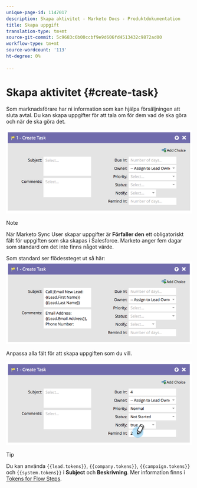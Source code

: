 ```yaml
---
unique-page-id: 1147017
description: Skapa aktivitet - Marketo Docs - Produktdokumentation
title: Skapa uppgift
translation-type: tm+mt
source-git-commit: 5c9683c6b00ccbf9e9d606fd4513432c9872ad00
workflow-type: tm+mt
source-wordcount: '113'
ht-degree: 0%

---
```



# Skapa aktivitet {#create-task}

Som marknadsförare har ni information som kan hjälpa försäljningen att sluta avtal. Du kan skapa uppgifter för att tala om för dem vad de ska göra och när de ska göra det.

![](assets/image2014-9-22-14-3a54-3a46.png)

>[!NOTE]
>
>När Marketo Sync User skapar uppgifter är **Förfaller den** ett obligatoriskt fält för uppgiften som ska skapas i Salesforce. Marketo anger fem dagar som standard om det inte finns något värde.

Som standard ser flödessteget ut så här:   ![](assets/image2014-9-22-14-3a54-3a49.png)

Anpassa alla fält för att skapa uppgiften som du vill.

![](assets/image2014-9-22-14-3a54-3a52.png)

>[!TIP]
>
>Du kan använda `{{lead.tokens}}`, `{{company.tokens}}`, `{{campaign.tokens}}` och `{{system.tokens}}` i **Subject** och **Beskrivning**. Mer information finns i [Tokens for Flow Steps](../../../../product-docs/core-marketo-concepts/smart-campaigns/flow-actions/use-tokens-in-flow-steps.md).

